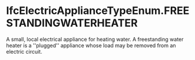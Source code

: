 IfcElectricApplianceTypeEnum.FREESTANDINGWATERHEATER
====================================================
A small, local electrical appliance for heating water. A freestanding water
heater is a ''plugged'' appliance whose load may be removed from an electric
circuit.


